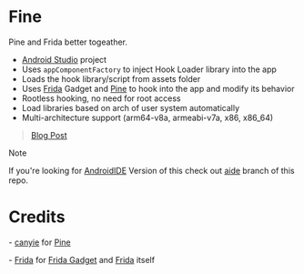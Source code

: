 # Fine

Pine and Frida better togeather.

- [Android Studio](https://developer.android.com/studio) project
- Uses `appComponentFactory` to inject Hook Loader library into the app
- Loads the hook library/script from assets folder
- Uses [Frida](https://frida.re/) Gadget and [Pine](https://github.com/canyie/pine) to hook into the app and modify its behavior
- Rootless hooking, no need for root access
- Load libraries based on arch of user system automatically
- Multi-architecture support (arm64-v8a, armeabi-v7a, x86, x86_64)

> [Blog Post](https://qbtaumai.pages.dev/posts/fine/)

> [!NOTE]
> If you're looking for [AndroidIDE](https://m.androidide.com/) Version of this check out [aide](https://github.com/AbhiTheModder/Fine/tree/aide) branch of this repo.

# Credits

\- [canyie](https://github.com/canyie) for [Pine](https://github.com/canyie/pine)

\- [Frida](https://frida.re/) for [Frida Gadget](https://github.com/frida/frida/releases/latest) and [Frida](https://github.com/frida/frida) itself
